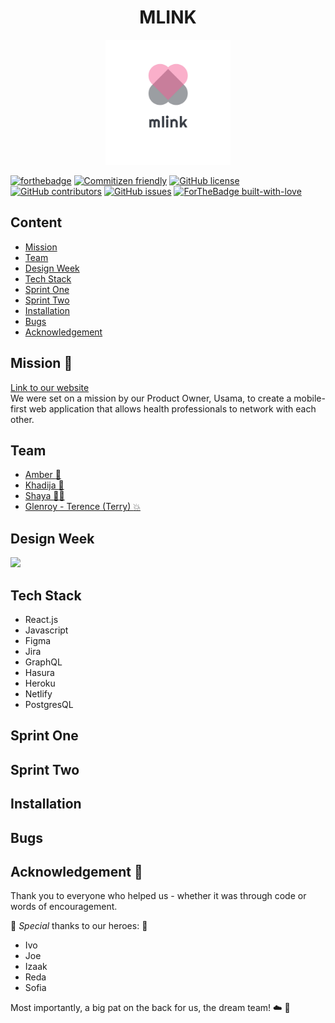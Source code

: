 <h1 align="center"> MLINK </h1> 
    
<p align="center">
<img alt="mlink logo" width="200" src="src/assets/images/logo1_transparent.png"/>
</p>

[![forthebadge](https://forthebadge.com/images/badges/powered-by-coffee.svg)](https://forthebadge.com)
[![Commitizen friendly](https://img.shields.io/badge/commitizen-friendly-brightgreen.svg)](http://commitizen.github.io/cz-cli/)
[![GitHub license](https://img.shields.io/badge/License-MIT-green.svg)](https://shields.io/)
[![GitHub contributors](https://img.shields.io/badge/Contributors-4-blue.svg)](https://GitHub.com/fac20/mlink-frontend/graphs/contributors/)
[![GitHub issues](https://img.shields.io/badge/Issues-5-orange.svg)](https://GitHub.com/fac20/mlink-frontend/issues/)
[![ForTheBadge built-with-love](http://ForTheBadge.com/images/badges/built-with-love.svg)](https://GitHub.com/Naereen/)

## Content

- [Mission](#Mission-rocket)
- [Team](#Team)
- [Design Week](#Design-Week)
- [Tech Stack](#Tech-Stack)
- [Sprint One](#Sprint-One)
- [Sprint Two](#Sprint-Two)
- [Installation](#Installation)
- [Bugs](#Bugs)
- [Acknowledgement](#Acknowledgement-:1st_place_medal:)

## Mission :rocket:	                                                                                                                                                                                                                                                                                    
[Link to our website](https://mlink.netlify.app/)
<br>
We were set on a mission by our Product Owner, Usama, to create a mobile-first web application that allows health professionals to network with each other. 

## Team

- [Amber :angel:](https://github.com/amberrignell)
- [Khadija :fairy: ](https://github.com/khadija-nur)
- [Shaya  :mermaid:	](https://github.com/fairyaksh)
- [Glenroy - Terence (Terry) :boom:](https://github.com/RunGT)

## Design Week

![](https://i.imgur.com/deAdrPE.png=250x250)

## Tech Stack 

- React.js
- Javascript
- Figma
- Jira
- GraphQL
- Hasura
- Heroku
- Netlify
- PostgresQL

## Sprint One
## Sprint Two
## Installation
## Bugs  

## Acknowledgement :1st_place_medal:

Thank you to everyone who helped us - whether it was through code or words of encouragement.

:superhero: _Special_ thanks to our heroes: :superhero:

* Ivo
* Joe
* Izaak
* Reda
* Sofia

Most importantly, a big pat on the back for us, the dream team! :cloud:	:stars:	
